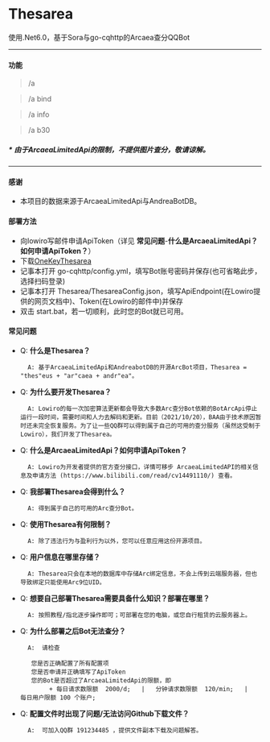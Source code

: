 # Thesarea

使用.Net6.0，基于Sora与go-cqhttp的Arcaea查分QQBot

----

#### 功能

> /a

> /a bind

> /a info

> /a b30

##### * 由于ArcaeaLimitedApi的限制，不提供图片查分，敬请谅解。

----

#### 感谢

* 本项目的数据来源于ArcaeaLimitedApi与AndreaBotDB。

#### 部署方法
* 向lowiro写邮件申请ApiToken（详见 **常见问题**-**什么是ArcaeaLimitedApi？如何申请ApiToken？**）
* 下载[OneKeyThesarea](https://github.com/Awbugl/Thesarea/releases/)
* 记事本打开 go-cqhttp/config.yml，填写Bot账号密码并保存(也可省略此步，选择扫码登录)
* 记事本打开 Thesarea/ThesareaConfig.json，填写ApiEndpoint(在Lowiro提供的网页文档中)、Token(在Lowiro的邮件中)并保存
* 双击 start.bat，若一切顺利，此时您的Bot就已可用。

#### 常见问题

+ Q: **什么是Thesarea？**

        A: 基于ArcaeaLimitedApi和AndreabotDB的开源ArcBot项目，Thesarea = "thes"eus + "ar"caea + andr"ea"。
 
+ Q: **为什么要开发Thesarea？**

        A: Lowiro的每一次加密算法更新都会导致大多数Arc查分Bot依赖的BotArcApi停止运行一段时间，需要时间和人力去解码和更新。目前（2021/10/20），BAA由于技术原因暂时还未完全恢复服务。为了让一些QQ群可以得到属于自己的可用的查分服务（虽然这受制于Lowiro），我们开发了Thesarea。

+ Q: **什么是ArcaeaLimitedApi？如何申请ApiToken？**

        A: Lowiro为开发者提供的官方查分接口，详情可移步 ArcaeaLimitedAPI的相关信息及申请方法 (https://www.bilibili.com/read/cv14491110/) 查看。

+ Q: **我部署Thesarea会得到什么？**

        A: 得到属于自己的可用的Arc查分Bot。

+ Q: **使用Thesarea有何限制？**

        A: 除了违法行为与盈利行为以外，您可以任意应用这份开源项目。

+ Q: **用户信息在哪里存储？**

        A: Thesarea只会在本地的数据库中存储Arc绑定信息，不会上传到云端服务器，但也导致绑定只能使用Arc9位UID。

+ Q: **想要自己部署Thesarea需要具备什么知识？部署在哪里？**

        A: 按照教程/指北逐步操作即可；可部署在您的电脑，或您自行租赁的云服务器上。

+ Q:  **为什么部署之后Bot无法查分？**

        A:  请检查
        
         您是否正确配置了所有配置项         
         您是否申请并正确填写了ApiToken         
         您的Bot是否超过了ArcaeaLimitedApi的限额，即
              + 每日请求数限额  2000/d;   |   分钟请求数限额  120/min;   |   每日用户限额 100 个账户;

+ Q:  **配置文件时出现了问题/无法访问Github下载文件？**

        A:  可加入QQ群 191234485 ，提供文件副本下载及问题解答。


